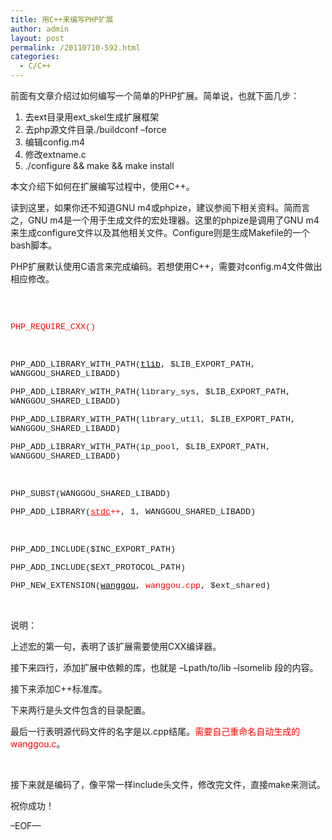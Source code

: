 ```yaml
---
title: 用C++来编写PHP扩展
author: admin
layout: post
permalink: /20110710-592.html
categories:
  - C/C++
---
```

前面有文章介绍过如何编写一个简单的PHP扩展。简单说，也就下面几步： 

1.  去ext目录用ext_skel生成扩展框架 
2.  去php源文件目录./buildconf &#8211;force 
3.  编辑config.m4 
4.  修改extname.c 
5.  ./configure && make && make install 

本文介绍下如何在扩展编写过程中，使用C++。 

读到这里，如果你还不知道GNU m4或phpize，建议参阅下相关资料。简而言之，GNU m4是一个用于生成文件的宏处理器。这里的phpize是调用了GNU m4来生成configure文件以及其他相关文件。Configure则是生成Makefile的一个bash脚本。 

PHP扩展默认使用C语言来完成编码。若想使用C++，需要对config.m4文件做出相应修改。 

 

<span style="font-family:Courier New; font-size:10pt"><br /> <span style="color:red">PHP_REQUIRE_CXX()</span><br /> </span>

 

<span style="font-family:Courier New; font-size:10pt"> PHP_ADD_LIBRARY_WITH_PATH(<span style="color:black; text-decoration:underline">tlib</span>, $LIB_EXPORT_PATH, WANGGOU_SHARED_LIBADD)<br /> </span>

<span style="font-family:Courier New; font-size:10pt"> PHP_ADD_LIBRARY_WITH_PATH(library_sys, $LIB_EXPORT_PATH, WANGGOU_SHARED_LIBADD)<br /> </span>

<span style="font-family:Courier New; font-size:10pt"> PHP_ADD_LIBRARY_WITH_PATH(library_util, $LIB_EXPORT_PATH, WANGGOU_SHARED_LIBADD)<br /> </span>

<span style="font-family:Courier New; font-size:10pt"> PHP_ADD_LIBRARY_WITH_PATH(ip_pool, $LIB_EXPORT_PATH, WANGGOU_SHARED_LIBADD)<br /> </span>

 

<span style="font-family:Courier New; font-size:10pt"> PHP_SUBST(WANGGOU_SHARED_LIBADD)<br /> </span>

<span style="font-family:Courier New; font-size:10pt"> PHP_ADD_LIBRARY(<span style="color:red"><span style="text-decoration:underline">stdc</span>++</span>, 1, WANGGOU_SHARED_LIBADD)<br /> </span>

 

<span style="font-family:Courier New; font-size:10pt"> PHP_ADD_INCLUDE($INC_EXPORT_PATH)<br /> </span>

<span style="font-family:Courier New; font-size:10pt"> PHP_ADD_INCLUDE($EXT_PROTOCOL_PATH)<br /> </span>

<span style="font-family:Courier New; font-size:10pt"> PHP_NEW_EXTENSION(<span style="color:black; text-decoration:underline">wanggou</span>, <span style="color:red">wanggou.cpp</span>, $ext_shared)</span> 

 

说明： 

上述宏的第一句，表明了该扩展需要使用CXX编译器。 

接下来四行，添加扩展中依赖的库，也就是 –Lpath/to/lib –lsomelib 段的内容。 

接下来添加C++标准库。 

下来两行是头文件包含的目录配置。 

最后一行表明源代码文件的名字是以.cpp结尾。<span style="color:red">需要自己重命名自动生成的wanggou.c</span>。 

 

接下来就是编码了，像平常一样include头文件，修改完文件，直接make来测试。 

祝你成功！ 

&#8211;EOF—